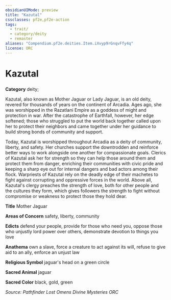 ```yaml
---
obsidianUIMode: preview
title: "Kazutal"
cssclasses: pf2e,pf2e-action
tags:
  - trait/
  - category/deity
  - remaster
aliases: "Compendium.pf2e.deities.Item.iXvyp9rGnqvFfy4q"
license: ORC
---
```

# Kazutal

### 

**Category** deity; 




Kazutal, also known as Mother Jaguar or Lady Jaguar, is an old deity, revered for thousands of years on the continent of Arcadia. Ages ago, she was worshipped in the Razatlani Empire as a goddess of might and protection in war. After the catastrophe of Earthfall, however, her edge softened; those who struggled to put the world back together called upon her to protect their neighbors and came together under her guidance to build strong bonds of community and support.

Today, Kazutal is worshipped throughout Arcadia as a deity of community, liberty, and safety. Her churches support the downtrodden and reinforce better ways to work alongside one another for compassionate goals. Clerics of Kazutal ask her for strength so they can help those around them and protect them from danger, enriching their communities with civic pride and keeping a sharp eye out for internal dangers and bad actors among their flock. Warpriests of Kazutal rely on the deadly edge of their machetes to fight against corrupting and oppressive forces in the world. Above all, Kazutal's clergy preaches the strength of love, both for other people and the cultures they form, which gives followers the strength to fight without compromise or weakness to protect those they hold dear.

**Title** Mother Jaguar

**Areas of Concern** safety, liberty, community

**Edicts** defend your people, provide for those who need you, oppose those who unjustly lord power over others, demonstrate devotion to things you love

**Anathema** own a slave, force a creature to act against its will, refuse to give aid to an ally, enforce an unjust law

**Religious Symbol** jaguar's head on a green circle

**Sacred Animal** jaguar

**Sacred Color** black, gold, green

*Source: Pathfinder Lost Omens Divine Mysteries*
*ORC*